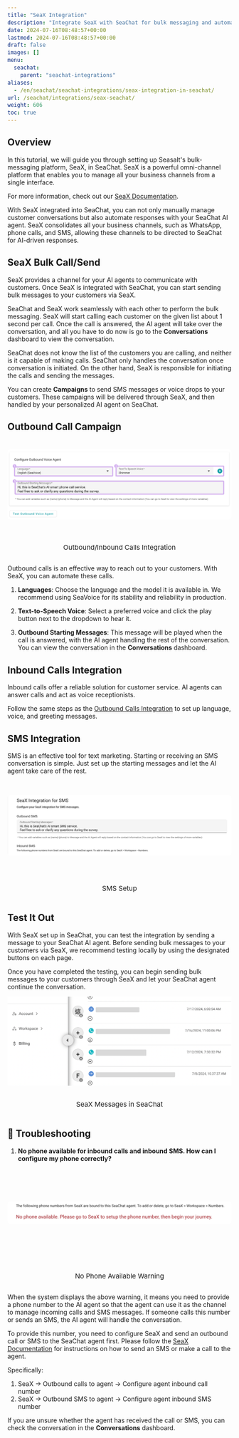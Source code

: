 ```yaml
---
title: "SeaX Integration"
description: "Integrate SeaX with SeaChat for bulk messaging and automated call handling. Automate customer communications with AI."
date: 2024-07-16T08:48:57+00:00
lastmod: 2024-07-16T08:48:57+00:00
draft: false
images: []
menu:
  seachat:
    parent: "seachat-integrations"
aliases:
  - /en/seachat/seachat-integrations/seax-integration-in-seachat/
url: /seachat/integrations/seax-seachat/
weight: 606
toc: true
---
```


## Overview

In this tutorial, we will guide you through setting up Seasalt's bulk-messaging platform, SeaX, in SeaChat. SeaX is a powerful omni-channel platform that enables you to manage all your business channels from a single interface.

For more information, check out our [SeaX Documentation](https://wiki.seasalt.ai/seax/seax-messaging/bulk-messaging-features/).

With SeaX integrated into SeaChat, you can not only manually manage customer conversations but also automate responses with your SeaChat AI agent. SeaX consolidates all your business channels, such as WhatsApp, phone calls, and SMS, allowing these channels to be directed to SeaChat for AI-driven responses.

## SeaX Bulk Call/Send

SeaX provides a channel for your AI agents to communicate with customers. Once SeaX is integrated with SeaChat, you can start sending bulk messages to your customers via SeaX.

SeaChat and SeaX work seamlessly with each other to perform the bulk messaging. SeaX will start calling each customer on the given list about 1 second per call. Once the call is answered, the AI agent will take over the conversation, and all you have to do now is go to the **Conversations** dashboard to view the conversation.

SeaChat does not know the list of the customers you are calling, and neither is it capable of making calls. SeaChat only handles the conversation once conversation is initiated. On the other hand, SeaX is responsible for initiating the calls and sending the messages.

You can create **Campaigns** to send SMS messages or voice drops to your customers. These campaigns will be delivered through SeaX, and then handled by your personalized AI agent on SeaChat.

## Outbound Call Campaign

<div style="display: flex; flex-direction: column; align-items: center; width:100%">
<div style="width: 100%; text-align: center; display: flex; flex-direction: column; align-items: center; justify-content: center">
    <a href="/images/seachat-integrations/seax/call-integration.png" style="height: 200px; width: 100%; display: flex; justify-content: center; align-items: center; overflow: hidden;" target="_blank">
        <img style="width: 100%; border-radius: 0.4rem; cursor: zoom-in;" src="/images/seachat-integrations/seax/call-integration.png" alt="Outbound/ Inbound Calls Integration">
    </a>
<br/>
    <p style="font-size: 15px">Outbound/Inbound Calls Integration</p>
</div>
</div>

Outbound calls is an effective way to reach out to your customers. With SeaX, you can automate these calls.

1. **Languages**: Choose the language and the model it is available in. We recommend using SeaVoice for its stability and reliability in production.

2. **Text-to-Speech Voice**: Select a preferred voice and click the play button next to the dropdown to hear it.

3. **Outbound Starting Messages**: This message will be played when the call is answered, with the AI agent handling the rest of the conversation. You can view the conversation in the **Conversations** dashboard.

## Inbound Calls Integration

Inbound calls offer a reliable solution for customer service. AI agents can answer calls and act as voice receptionists.

Follow the same steps as the [Outbound Calls Integration](#outbound-calls-integration) to set up language, voice, and greeting messages.

## SMS Integration

SMS is an effective tool for text marketing. Starting or receiving an SMS conversation is simple. Just set up the starting messages and let the AI agent take care of the rest.

<div style="display: flex; flex-direction: column; align-items: center; width:100%">
<div style="width: 100%; text-align: center; display: flex; flex-direction: column; align-items: center; justify-content: center">
    <a href="/images/seachat-integrations/seax/sms.png" style="height: 200px; width: 100%; display: flex; justify-content: center; align-items: center; overflow: hidden;" target="_blank">
        <img style="width: 100%; border-radius: 0.4rem; cursor: zoom-in;" src="/images/seachat-integrations/seax/sms.png" alt="SMS Setup">
    </a>
<br/>
    <p style="font-size: 15px">SMS Setup</p>
</div>
</div>

## Test It Out

With SeaX set up in SeaChat, you can test the integration by sending a message to your SeaChat AI agent. Before sending bulk messages to your customers via SeaX, we recommend testing locally by using the designated buttons on each page.

Once you have completed the testing, you can begin sending bulk messages to your customers through SeaX and let your SeaChat agent continue the conversation.

<div style="display: flex; flex-direction: column; align-items: center; width:100%">
<div style="width: 100%; text-align: center; display: flex; flex-direction: column; align-items: center; justify-content: center">
    <a href="/images/seachat-integrations/seax/find-seax.png" style="height: 200px; width: 100%; display: flex; justify-content: center; align-items: center; overflow: hidden;" target="_blank">
        <img style="width: 100%; border-radius: 0.4rem; cursor: zoom-in;" src="/images/seachat-integrations/seax/find-seax.png" alt="SeaX Messages in SeaChat">
    </a>
<br/>
    <p style="font-size: 15px">SeaX Messages in SeaChat</p>
</div>
</div>

## :dart: Troubleshooting

1. **No phone available for inbound calls and inbound SMS. How can I configure my phone correctly?**

<div style="display: flex; flex-direction: column; align-items: center; width: 100%;">
<div style="width: 100%; text-align: center; display: flex; flex-direction: column; align-items: center; justify-content: center;">
    <a href="/images/seachat-integrations/seax/no-phone-available.png" style="height: 200px; width: 100%; display: flex; justify-content: center; align-items: center; overflow: hidden;" target="_blank">
        <img style="width: 100%; border-radius: 0.4rem; cursor: zoom-in;" src="/images/seachat-integrations/seax/no-phone-available.png" alt="No Phone Available Warning">
    </a>
<br/>
    <p style="font-size: 15px;">No Phone Available Warning</p>
</div>
</div>

When the system displays the above warning, it means you need to provide a phone number to the AI agent so that the agent can use it as the channel to manage incoming calls and SMS messages. If someone calls this number or sends an SMS, the AI agent will handle the conversation.

To provide this number, you need to configure SeaX and send an outbound call or SMS to the SeaChat agent first. Please follow the [SeaX Documentation](https://wiki.seasalt.ai/seax/seax-messaging/bulk-messaging-features/) for instructions on how to send an SMS or make a call to the agent.

Specifically:

1. SeaX -> Outbound calls to agent -> Configure agent inbound call number
2. SeaX -> Outbound SMS to agent -> Configure agent inbound SMS number

If you are unsure whether the agent has received the call or SMS, you can check the conversation in the **Conversations** dashboard.
